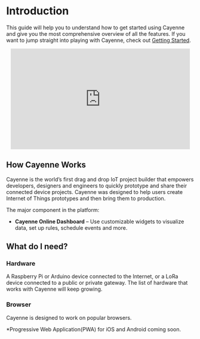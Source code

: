 # Introduction

This guide will help you to understand how to get started using Cayenne and give you the most comprehensive overview of all the features. If you want to jump straight into playing with Cayenne, check out [Getting Started](https://developers.mydevices.com/cayenne/docs/getting-started/).<br>

<p style="text-align:center"><iframe width="480" height="270" src="https://www.youtube.com/embed/4PoYotGZ-I8" frameborder="0" allowfullscreen></iframe></p>

<p id="how-cayenne-works" class="anchor-link"></p>


## How Cayenne Works

Cayenne is the world’s first drag and drop IoT project builder that empowers developers, designers and engineers to quickly prototype and share their connected device projects. Cayenne was designed to help users create Internet of Things prototypes and then bring them to production.

The major component in the platform:

- **Cayenne Online Dashboard** – Use customizable widgets to visualize data, set up rules, schedule events and more.

<p id="what-do-i-need" class="anchor-link"></p>


## What do I need?

### **Hardware**
A Raspberry Pi or Arduino device connected to the Internet, or a LoRa device connected to a public or private gateway. The list of hardware that works with Cayenne will keep growing.

### **Browser**
Cayenne is designed to work on popular browsers.

\*Progressive Web Application(PWA) for iOS and Android coming soon.
